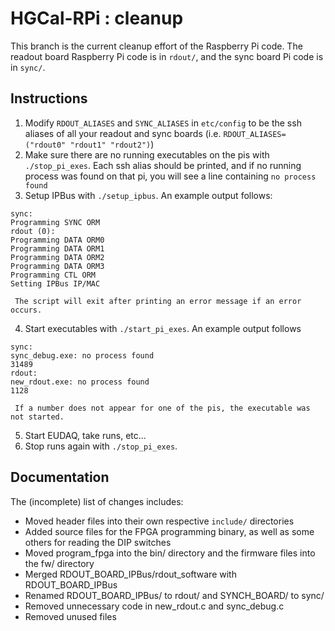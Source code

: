 # HGCal-RPi : cleanup

This branch is the current cleanup effort of the Raspberry Pi code.
The readout board Raspberry Pi code is in `rdout/`, and the sync board Pi code is in `sync/`.

## Instructions
  1. Modify `RDOUT_ALIASES` and `SYNC_ALIASES` in `etc/config` to be the ssh aliases of all your readout and sync boards
     (i.e. `RDOUT_ALIASES=("rdout0" "rdout1" "rdout2")`)
  2. Make sure there are no running executables on the pis with `./stop_pi_exes`.
     Each ssh alias should be printed, and if no running process was found on that pi, you will see a line containing `no process found`
  3. Setup IPBus with `./setup_ipbus`.
     An example output follows:
```
sync:
Programming SYNC ORM
rdout (0):
Programming DATA ORM0
Programming DATA ORM1
Programming DATA ORM2
Programming DATA ORM3
Programming CTL ORM
Setting IPBus IP/MAC
```
     The script will exit after printing an error message if an error occurs.
  4. Start executables with `./start_pi_exes`.
     An example output follows
```
sync:
sync_debug.exe: no process found
31489
rdout:
new_rdout.exe: no process found
1128
```
     If a number does not appear for one of the pis, the executable was not started.
  5. Start EUDAQ, take runs, etc...
  6. Stop runs again with `./stop_pi_exes`.

## Documentation
The (incomplete) list of changes includes:
  - Moved header files into their own respective `include/` directories
  - Added source files for the FPGA programming binary, as well as some others for reading the DIP switches
  - Moved program\_fpga into the bin/ directory and the firmware files into the fw/ directory
  - Merged RDOUT\_BOARD\_IPBus/rdout\_software with RDOUT\_BOARD\_IPBus
  - Renamed RDOUT\_BOARD\_IPBus/ to rdout/ and SYNCH\_BOARD/ to sync/
  - Removed unnecessary code in new\_rdout.c and sync\_debug.c
  - Removed unused files
